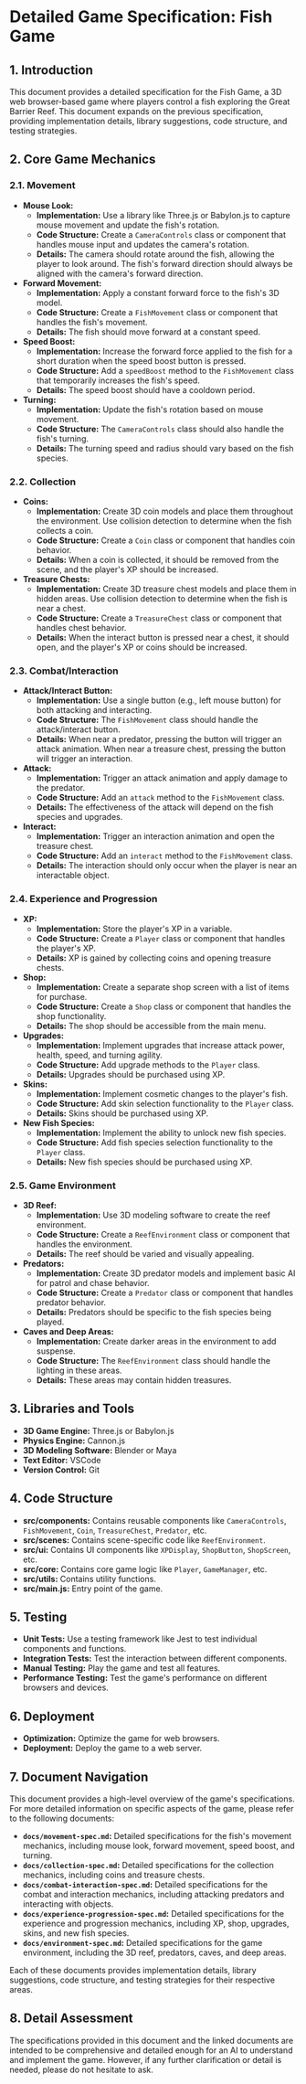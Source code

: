 # Detailed Game Specification: Fish Game

## 1. Introduction
This document provides a detailed specification for the Fish Game, a 3D web browser-based game where players control a fish exploring the Great Barrier Reef. This document expands on the previous specification, providing implementation details, library suggestions, code structure, and testing strategies.

## 2. Core Game Mechanics

### 2.1. Movement
*   **Mouse Look:**
    *   **Implementation:** Use a library like Three.js or Babylon.js to capture mouse movement and update the fish's rotation.
    *   **Code Structure:** Create a `CameraControls` class or component that handles mouse input and updates the camera's rotation.
    *   **Details:** The camera should rotate around the fish, allowing the player to look around. The fish's forward direction should always be aligned with the camera's forward direction.
*   **Forward Movement:**
    *   **Implementation:** Apply a constant forward force to the fish's 3D model.
    *   **Code Structure:** Create a `FishMovement` class or component that handles the fish's movement.
    *   **Details:** The fish should move forward at a constant speed.
*   **Speed Boost:**
    *   **Implementation:** Increase the forward force applied to the fish for a short duration when the speed boost button is pressed.
    *   **Code Structure:** Add a `speedBoost` method to the `FishMovement` class that temporarily increases the fish's speed.
    *   **Details:** The speed boost should have a cooldown period.
*   **Turning:**
    *   **Implementation:** Update the fish's rotation based on mouse movement.
    *   **Code Structure:** The `CameraControls` class should also handle the fish's turning.
    *   **Details:** The turning speed and radius should vary based on the fish species.

### 2.2. Collection
*   **Coins:**
    *   **Implementation:** Create 3D coin models and place them throughout the environment. Use collision detection to determine when the fish collects a coin.
    *   **Code Structure:** Create a `Coin` class or component that handles coin behavior.
    *   **Details:** When a coin is collected, it should be removed from the scene, and the player's XP should be increased.
*   **Treasure Chests:**
    *   **Implementation:** Create 3D treasure chest models and place them in hidden areas. Use collision detection to determine when the fish is near a chest.
    *   **Code Structure:** Create a `TreasureChest` class or component that handles chest behavior.
    *   **Details:** When the interact button is pressed near a chest, it should open, and the player's XP or coins should be increased.

### 2.3. Combat/Interaction
*   **Attack/Interact Button:**
    *   **Implementation:** Use a single button (e.g., left mouse button) for both attacking and interacting.
    *   **Code Structure:** The `FishMovement` class should handle the attack/interact button.
    *   **Details:** When near a predator, pressing the button will trigger an attack animation. When near a treasure chest, pressing the button will trigger an interaction.
*   **Attack:**
    *   **Implementation:** Trigger an attack animation and apply damage to the predator.
    *   **Code Structure:** Add an `attack` method to the `FishMovement` class.
    *   **Details:** The effectiveness of the attack will depend on the fish species and upgrades.
*   **Interact:**
    *   **Implementation:** Trigger an interaction animation and open the treasure chest.
    *   **Code Structure:** Add an `interact` method to the `FishMovement` class.
    *   **Details:** The interaction should only occur when the player is near an interactable object.

### 2.4. Experience and Progression
*   **XP:**
    *   **Implementation:** Store the player's XP in a variable.
    *   **Code Structure:** Create a `Player` class or component that handles the player's XP.
    *   **Details:** XP is gained by collecting coins and opening treasure chests.
*   **Shop:**
    *   **Implementation:** Create a separate shop screen with a list of items for purchase.
    *   **Code Structure:** Create a `Shop` class or component that handles the shop functionality.
    *   **Details:** The shop should be accessible from the main menu.
*   **Upgrades:**
    *   **Implementation:** Implement upgrades that increase attack power, health, speed, and turning agility.
    *   **Code Structure:** Add upgrade methods to the `Player` class.
    *   **Details:** Upgrades should be purchased using XP.
*   **Skins:**
    *   **Implementation:** Implement cosmetic changes to the player's fish.
    *   **Code Structure:** Add skin selection functionality to the `Player` class.
    *   **Details:** Skins should be purchased using XP.
*   **New Fish Species:**
    *   **Implementation:** Implement the ability to unlock new fish species.
    *   **Code Structure:** Add fish species selection functionality to the `Player` class.
    *   **Details:** New fish species should be purchased using XP.

### 2.5. Game Environment
*   **3D Reef:**
    *   **Implementation:** Use 3D modeling software to create the reef environment.
    *   **Code Structure:** Create a `ReefEnvironment` class or component that handles the environment.
    *   **Details:** The reef should be varied and visually appealing.
*   **Predators:**
    *   **Implementation:** Create 3D predator models and implement basic AI for patrol and chase behavior.
    *   **Code Structure:** Create a `Predator` class or component that handles predator behavior.
    *   **Details:** Predators should be specific to the fish species being played.
*   **Caves and Deep Areas:**
    *   **Implementation:** Create darker areas in the environment to add suspense.
    *   **Code Structure:** The `ReefEnvironment` class should handle the lighting in these areas.
    *   **Details:** These areas may contain hidden treasures.

## 3. Libraries and Tools
*   **3D Game Engine:** Three.js or Babylon.js
*   **Physics Engine:** Cannon.js
*   **3D Modeling Software:** Blender or Maya
*   **Text Editor:** VSCode
*   **Version Control:** Git

## 4. Code Structure
*   **src/components:** Contains reusable components like `CameraControls`, `FishMovement`, `Coin`, `TreasureChest`, `Predator`, etc.
*   **src/scenes:** Contains scene-specific code like `ReefEnvironment`.
*   **src/ui:** Contains UI components like `XPDisplay`, `ShopButton`, `ShopScreen`, etc.
*   **src/core:** Contains core game logic like `Player`, `GameManager`, etc.
*   **src/utils:** Contains utility functions.
*   **src/main.js:** Entry point of the game.

## 5. Testing
*   **Unit Tests:** Use a testing framework like Jest to test individual components and functions.
*   **Integration Tests:** Test the interaction between different components.
*   **Manual Testing:** Play the game and test all features.
*   **Performance Testing:** Test the game's performance on different browsers and devices.

## 6. Deployment
*   **Optimization:** Optimize the game for web browsers.
*   **Deployment:** Deploy the game to a web server.

## 7. Document Navigation
This document provides a high-level overview of the game's specifications. For more detailed information on specific aspects of the game, please refer to the following documents:

*   **`docs/movement-spec.md`:** Detailed specifications for the fish's movement mechanics, including mouse look, forward movement, speed boost, and turning.
*   **`docs/collection-spec.md`:** Detailed specifications for the collection mechanics, including coins and treasure chests.
*   **`docs/combat-interaction-spec.md`:** Detailed specifications for the combat and interaction mechanics, including attacking predators and interacting with objects.
*   **`docs/experience-progression-spec.md`:** Detailed specifications for the experience and progression mechanics, including XP, shop, upgrades, skins, and new fish species.
*   **`docs/environment-spec.md`:** Detailed specifications for the game environment, including the 3D reef, predators, caves, and deep areas.

Each of these documents provides implementation details, library suggestions, code structure, and testing strategies for their respective areas.

## 8. Detail Assessment
The specifications provided in this document and the linked documents are intended to be comprehensive and detailed enough for an AI to understand and implement the game. However, if any further clarification or detail is needed, please do not hesitate to ask.
